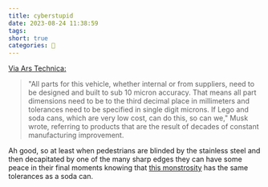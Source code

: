```yaml
---
title: cyberstupid
date: 2023-08-24 11:38:59
tags:
short: true
categories: 💬
---
```


[Via Ars Technica:](https://arstechnica.com/cars/2023/08/tesla-cybertrucks-bad-build-quality-shows-up-like-a-sore-thumb-musk-says/?comments=1&comments-page=1)

> "All parts for this vehicle, whether internal or from suppliers, need to be designed and built to sub 10 micron accuracy. That means all part dimensions need to be to the third decimal place in millimeters and tolerances need to be specified in single digit microns. If Lego and soda cans, which are very low cost, can do this, so can we," Musk wrote, referring to products that are the result of decades of constant manufacturing improvement.

Ah good, so at least when pedestrians are blinded by the stainless steel and then decapitated by one of the many sharp edges they can have some peace in their final moments knowing that <a href="/blog/2023/08/24/cyberstupid/cyberstupid.png" target="_blank">this monstrosity</a> has the same tolerances as a soda can.
